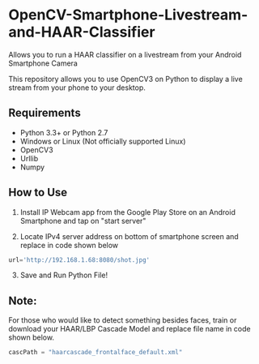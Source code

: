 # OpenCV-Smartphone-Livestream-and-HAAR-Classifier
Allows you to run a HAAR classifier on a livestream from your Android Smartphone Camera

This repository allows you to use OpenCV3 on Python to display a live stream from your phone to your desktop. 

## Requirements

  * Python 3.3+ or Python 2.7
  * Windows or Linux (Not officially supported Linux)
  * OpenCV3
  * Urllib
  * Numpy
  
## How to Use

  1. Install IP Webcam app from the Google Play Store on an Android Smartphone and tap on "start server"
  
  2. Locate IPv4 server address on bottom of smartphone screen and replace in code shown below

  ```python
  url='http://192.168.1.68:8080/shot.jpg'
```
  3. Save and Run Python File!
  
  ## Note: 
  For those who would like to detect something besides faces, train or download your HAAR/LBP Cascade Model and replace file name in code shown below.
  
   ```python
  cascPath = "haarcascade_frontalface_default.xml"
```
  
  
